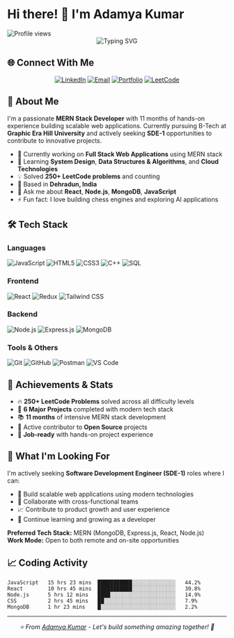 # Hi there! 👋 I'm Adamya Kumar
  <img src="https://komarev.com/ghpvc/?username=Adamya-Kumar&label=Profile%20views&color=0e75b6&style=flat" alt="Profile views" />

<div align="center">
</div>

<div align="center">
  <img src="https://readme-typing-svg.herokuapp.com?font=Fira+Code&pause=1000&color=36BCF7FF&center=true&vCenter=true&width=435&lines=MERN+Stack+Developer;Full+Stack+Enthusiast;Problem+Solver;Open+Source+Contributor" alt="Typing SVG" />
</div>

## 🌐 Connect With Me

<div align="center">
  
[![LinkedIn](https://img.shields.io/badge/LinkedIn-0077B5?style=for-the-badge&logo=linkedin&logoColor=white)](https://linkedin.com/in/adamya-kumar)
[![Email](https://img.shields.io/badge/Gmail-D14836?style=for-the-badge&logo=gmail&logoColor=white)](mailto:adamyakumar2307@gmail.com)
[![Portfolio](https://img.shields.io/badge/Portfolio-FF5722?style=for-the-badge&logo=todoist&logoColor=white)](https://adamya-kumar.github.io)
[![LeetCode](https://img.shields.io/badge/LeetCode-000000?style=for-the-badge&logo=LeetCode&logoColor=#d16c06)](https://leetcode.com/adamyakumar)

</div>

## 🚀 About Me

I'm a passionate **MERN Stack Developer** with 11 months of hands-on experience building scalable web applications. Currently pursuing B-Tech at **Graphic Era Hill University** and actively seeking **SDE-1** opportunities to contribute to innovative projects.

- 🔭 Currently working on **Full Stack Web Applications** using MERN stack
- 🌱 Learning **System Design**, **Data Structures & Algorithms**, and **Cloud Technologies**
- 💡 Solved **250+ LeetCode problems** and counting
- 📍 Based in **Dehradun, India**
- 💬 Ask me about **React**, **Node.js**, **MongoDB**, **JavaScript**
- ⚡ Fun fact: I love building chess engines and exploring AI applications

## 🛠️ Tech Stack

### Languages
![JavaScript](https://img.shields.io/badge/JavaScript-F7DF1E?style=for-the-badge&logo=javascript&logoColor=black)
![HTML5](https://img.shields.io/badge/HTML5-E34F26?style=for-the-badge&logo=html5&logoColor=white)
![CSS3](https://img.shields.io/badge/CSS3-1572B6?style=for-the-badge&logo=css3&logoColor=white)
![C++](https://img.shields.io/badge/C++-00599C?style=for-the-badge&logo=cplusplus&logoColor=white)
![SQL](https://img.shields.io/badge/SQL-4479A1?style=for-the-badge&logo=mysql&logoColor=white)

### Frontend
![React](https://img.shields.io/badge/React-20232A?style=for-the-badge&logo=react&logoColor=61DAFB)
![Redux](https://img.shields.io/badge/Redux-593D88?style=for-the-badge&logo=redux&logoColor=white)
![Tailwind CSS](https://img.shields.io/badge/Tailwind_CSS-38B2AC?style=for-the-badge&logo=tailwind-css&logoColor=white)

### Backend
![Node.js](https://img.shields.io/badge/Node.js-43853D?style=for-the-badge&logo=node.js&logoColor=white)
![Express.js](https://img.shields.io/badge/Express.js-404D59?style=for-the-badge&logo=express&logoColor=white)
![MongoDB](https://img.shields.io/badge/MongoDB-4EA94B?style=for-the-badge&logo=mongodb&logoColor=white)

### Tools & Others
![Git](https://img.shields.io/badge/GIT-E44C30?style=for-the-badge&logo=git&logoColor=white)
![GitHub](https://img.shields.io/badge/GitHub-100000?style=for-the-badge&logo=github&logoColor=white)
![Postman](https://img.shields.io/badge/Postman-FF6C37?style=for-the-badge&logo=postman&logoColor=white)
![VS Code](https://img.shields.io/badge/Visual_Studio_Code-0078D4?style=for-the-badge&logo=visual%20studio%20code&logoColor=white)


## 🏅 Achievements & Stats

- 🔥 **250+ LeetCode Problems** solved across all difficulty levels
- 🎯 **6 Major Projects** completed with modern tech stack
- 📚 **11 months** of intensive MERN stack development
- 🌟 Active contributor to **Open Source** projects
- 💼 **Job-ready** with hands-on project experience

## 💼 What I'm Looking For

I'm actively seeking **Software Development Engineer (SDE-1)** roles where I can:
- 🚀 Build scalable web applications using modern technologies
- 🤝 Collaborate with cross-functional teams
- 📈 Contribute to product growth and user experience
- 🌱 Continue learning and growing as a developer

**Preferred Tech Stack:** MERN (MongoDB, Express.js, React, Node.js)  
**Work Mode:** Open to both remote and on-site opportunities

## 📈 Coding Activity

```text
JavaScript   15 hrs 23 mins  ███████████░░░░░░░░░░░░░░   44.2%
React        10 hrs 45 mins  ███████████░░░░░░░░░░░░░░   30.8%
Node.js      5 hrs 12 mins   ████░░░░░░░░░░░░░░░░░░░░░   14.9%
CSS          2 hrs 45 mins   ██░░░░░░░░░░░░░░░░░░░░░░░   7.9%
MongoDB      1 hr 23 mins    █░░░░░░░░░░░░░░░░░░░░░░░░   2.2%
```

---

<div align="center">
  <i>⭐️ From <a href="https://github.com/Adamya-Kumar">Adamya Kumar</a> - Let's build something amazing together! 🚀</i>
</div>
